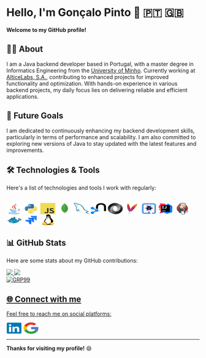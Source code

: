 # Hello, I'm Gonçalo Pinto 👋 🇵🇹 🇬🇧

**Welcome to my GitHub profile!**

## 👨‍💻 About

I am a Java backend developer based in Portugal, with a master degree in Informatics Engineering from the [University of Minho](https://www.uminho.pt/EN). Currently working at [AlticeLabs, S.A.](https://github.com/AlticeLabsProjects), contributing to enhanced projects for improved functionality and optimization. With hands-on experience in various backend projects, my daily focus lies on delivering reliable and efficient applications.

## 🚀 Future Goals

I am dedicated to continuously enhancing my backend development skills, particularly in terms of performance and scalability. I am also committed to exploring new versions of Java to stay updated with the latest features and improvements.

## 🛠 Technologies & Tools

Here's a list of technologies and tools I work with regularly:

<div style="display: inline_block"><br>
  <img align="center" alt="GRP99-java" height="30" width="40" src="https://raw.githubusercontent.com/devicons/devicon/master/icons/java/java-original.svg">
  <img align="center" alt="GRP99-python" height="30" width="40" src="https://raw.githubusercontent.com/devicons/devicon/master/icons/python/python-original.svg">
  <img align="center" alt="GRP99-javascript" height="30" width="40" src="https://raw.githubusercontent.com/devicons/devicon/master/icons/javascript/javascript-original.svg">
  <img align="center" alt="GRP99-mongodb" height="30" width="40" src="https://raw.githubusercontent.com/devicons/devicon/master/icons/mongodb/mongodb-original.svg">
  <img align="center" alt="GRP99-mysql" height="30" width="40" src="https://raw.githubusercontent.com/devicons/devicon/master/icons/mysql/mysql-original.svg">
  <img align="center" alt="GRP99-neo4j" height="30" width="40" src="https://raw.githubusercontent.com/devicons/devicon/master/icons/neo4j/neo4j-original.svg">
  <img align="center" alt="GRP99-json" height="30" width="40" src="https://raw.githubusercontent.com/devicons/devicon/master/icons/json/json-original.svg">
  <img align="center" alt="GRP99-maven" height="30" width="40" src="https://raw.githubusercontent.com/devicons/devicon/master/icons/maven/maven-original.svg">
  <img align="center" alt="GRP99-quarkus" height="30" width="40" src="https://raw.githubusercontent.com/devicons/devicon/master/icons/quarkus/quarkus-original.svg">
  <img align="center" alt="GRP99-intellij" height="30" width="40" src="https://raw.githubusercontent.com/devicons/devicon/master/icons/intellij/intellij-original.svg">  
  <img align="center" alt="GRP99-jenkins" height="30" width="40" src="https://raw.githubusercontent.com/devicons/devicon/master/icons/jenkins/jenkins-original.svg">
  <img align="center" alt="GRP99-docker" height="30" width="40" src="https://raw.githubusercontent.com/devicons/devicon/master/icons/docker/docker-original.svg">
  <img align="center" alt="GRP99-jira" height="30" width="40" src="https://raw.githubusercontent.com/devicons/devicon/master/icons/jira/jira-original.svg">
  <img align="center" alt="GRP99-linux" height="30" width="40" src="https://raw.githubusercontent.com/devicons/devicon/master/icons/linux/linux-original.svg">
</div>

## 📊 GitHub Stats

Here are some stats about my GitHub contributions:

<div>
  <a href="https://github.com/GRP99">
  <img height="180em" src="https://github-readme-stats.vercel.app/api?username=GRP99&show_icons=true&theme=dark&include_all_commits=true&count_private=true"/>
  <img height="180em" src="https://github-readme-stats.vercel.app/api/top-langs/?username=GRP99&layout=compact&langs_count=6&theme=dark"/>
</div>

<img src="https://komarev.com/ghpvc/?username=GRP99&color=green" alt="GRP99"/>

## 🌐 Connect with me

Feel free to reach me on social platforms:

<div style="display: inline_block">
  <a href="https://www.linkedin.com/in/gonçalo-pinto99"><img align="center" alt="GRP99-gmail" height="30" width="40" src="https://raw.githubusercontent.com/devicons/devicon/master/icons/linkedin/linkedin-original.svg"></a>
  <a href="mailto:goncalopinto9@gmail.com"><img align="center" alt="GRP99-gmail" height="30" width="40" src="https://raw.githubusercontent.com/devicons/devicon/master/icons/google/google-original.svg"></a>
</div>

---

**Thanks for visiting my profile!** 😄
